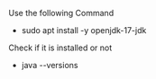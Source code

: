 Use the following Command

- sudo apt install -y openjdk-17-jdk

Check if it is installed or not

- java --versions
